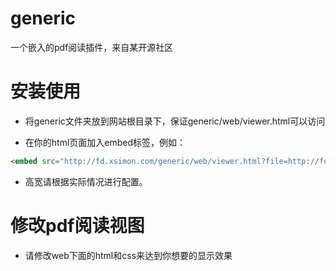 # generic
一个嵌入的pdf阅读插件，来自某开源社区
# 安装使用

* 将generic文件夹放到网站根目录下，保证generic/web/viewer.html可以访问

* 在你的html页面加入embed标签，例如：
```html
<embed src="http://fd.xsimon.com/generic/web/viewer.html?file=http://fd.xsimon.com/Uploads/exp.pdf" style="width:100%;height:500px" />
```
* 高宽请根据实际情况进行配置。

# 修改pdf阅读视图

* 请修改web下面的html和css来达到你想要的显示效果
